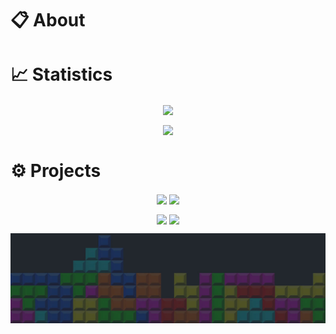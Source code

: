 
<!--<img src="/c.png" alt="Metrics" width="100%" height = "30%"><br>-->
<!-- Profile Stats -->
# 📋 About

# 📈  Statistics

<p align="center">
    <img align="center" src="https://github-readme-stats.vercel.app/api?username=saulTejeda117&show_icons=true&theme=radical&hide_border=True&card_width=800" />
</p>
<p align="center">
    <img align="center" src="https://github-readme-stats.vercel.app/api/top-langs/?username=saulTejeda117&show_icons=true&theme=radical&card_width=750&hide_border=True&langs_count=5&layout=compact" />
</p>

# ⚙️  Projects 
<!-- Projects -->
<p align="center">
    <a href="https://github.com/saulTejeda117/Personal-Agenda">
    <img align="center" src="https://github-readme-stats.vercel.app/api/pin/?username=saulTejeda117&repo=Personal-Agenda&show_icons=true&theme=radical&card_width=50&hide_border=True" /></a>
    <a href="https://github.com/saulTejeda117/Multi-Fuctional-Watch">
    <img align="center" src="https://github-readme-stats.vercel.app/api/pin/?username=saulTejeda117&repo=Multi-Fuctional-Watch&show_icons=true&theme=radical&card_width=50&hide_border=True" />
  </a>
</p>
<p align="center">
    <a href="https://github.com/saulTejeda117/YouTube-Downloader">
    <img align="center" src="https://github-readme-stats.vercel.app/api/pin/?username=saulTejeda117&repo=YouTube-Downloader&show_icons=true&theme=radical&card_width=50&hide_border=True" /></a>
    <a href="https://github.com/saulTejeda117/Numeric-Puzzle">
    <img align="center" src="https://github-readme-stats.vercel.app/api/pin/?username=saulTejeda117&repo=Numeric-Puzzle&show_icons=true&theme=radical&card_width=50&hide_border=True" />
  </a>
</p>
<!-- Lang Stats -->


<img src="/b.jpg" alt="Metrics" width="100%" height = "30%">
